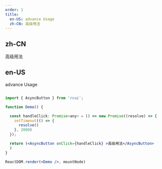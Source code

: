 ```yaml
---
order: 1
title:
  en-US: advance Usage
  zh-CN: 高级用法
---
```


## zh-CN

高级用法

## en-US

advance Usage

````jsx

import { AsyncButton } from 'rcui';

function Demo() {

  const handleClick: Promise<any> = () => new Promise((resolve) => {
    setTimeout(() => {
      resolve()
    }, 2000)
  });

  return (<AsyncButton onClick={handleClick} >高级用法</AsyncButton>
  )
}

ReactDOM.render(<Demo />, mountNode)

````